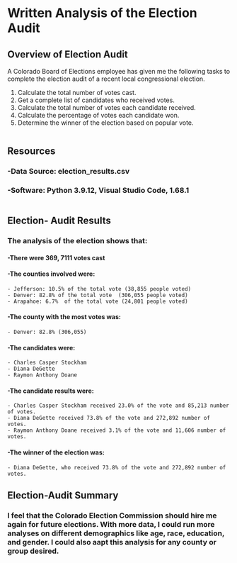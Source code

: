 # Written Analysis of the Election Audit

## Overview of Election Audit

A Colorado Board of Elections employee has given me the following tasks to complete the election audit of a recent local congressional election. 

1. Calculate the total number of votes cast.
2. Get a complete list of candidates who received votes.
3. Calculate the total number of votes each candidate received. 
4. Calculate the percentage of votes each candidate won.
5. Determine the winner of the election based on popular vote. <pre>
 </pre>

## Resources
### -Data Source: election_results.csv
### -Software: Python 3.9.12, Visual Studio Code, 1.68.1 <pre>
 </pre>

## Election- Audit Results
### The analysis of the election shows that:
#### -There were 369, 7111 votes cast
#### -The counties involved were:
    - Jefferson: 10.5% of the total vote (38,855 people voted)
    - Denver: 82.8% of the total vote  (306,055 people voted)
    - Arapahoe: 6.7%  of the total vote (24,801 people voted)
#### -The county with the most votes was: 
    - Denver: 82.8% (306,055)
#### -The candidates were:
    - Charles Casper Stockham
    - Diana DeGette
    - Raymon Anthony Doane
#### -The candidate results were:
    - Charles Casper Stockham received 23.0% of the vote and 85,213 number of votes.
    - Diana DeGette received 73.8% of the vote and 272,892 number of votes.
    - Raymon Anthony Doane received 3.1% of the vote and 11,606 number of votes.
#### -The winner of the election was:
    - Diana DeGette, who received 73.8% of the vote and 272,892 number of votes.


## Election-Audit Summary
### I feel that the Colorado Election Commission should hire me again for future elections. With more data, I could run more analyses on different demographics like age, race, education, and gender.  I could also aapt this analysis for any county or group desired. 